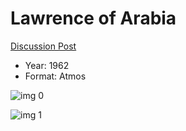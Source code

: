 # Lawrence of Arabia

[Discussion Post](https://www.avsforum.com/threads/bass-eq-for-filtered-movies.2995212/post-59852734)

* Year: 1962
* Format: Atmos

![img 0](https://i.imgur.com/KNmAVAu.jpg)

![img 1](https://i.imgur.com/TX0TQki.png)

